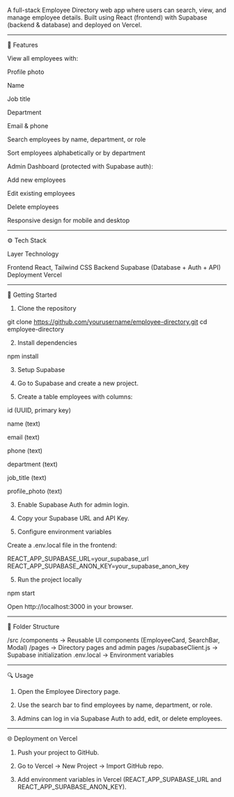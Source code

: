 A full-stack Employee Directory web app where users can search, view, and manage employee details.
Built using React (frontend) with Supabase (backend & database) and deployed on Vercel.


---

🧩 Features

View all employees with:

Profile photo

Name

Job title

Department

Email & phone


Search employees by name, department, or role

Sort employees alphabetically or by department

Admin Dashboard (protected with Supabase auth):

Add new employees

Edit existing employees

Delete employees


Responsive design for mobile and desktop



---

⚙️ Tech Stack

Layer	Technology

Frontend	React, Tailwind CSS
Backend	Supabase (Database + Auth + API)
Deployment	Vercel



---

🚀 Getting Started

1. Clone the repository

git clone https://github.com/yourusername/employee-directory.git
cd employee-directory

2. Install dependencies

npm install

3. Setup Supabase

1. Go to Supabase and create a new project.


2. Create a table employees with columns:

id (UUID, primary key)

name (text)

email (text)

phone (text)

department (text)

job_title (text)

profile_photo (text)



3. Enable Supabase Auth for admin login.


4. Copy your Supabase URL and API Key.



4. Configure environment variables

Create a .env.local file in the frontend:

REACT_APP_SUPABASE_URL=your_supabase_url
REACT_APP_SUPABASE_ANON_KEY=your_supabase_anon_key

5. Run the project locally

npm start

Open http://localhost:3000 in your browser.


---

📂 Folder Structure

/src
  /components     -> Reusable UI components (EmployeeCard, SearchBar, Modal)
/pages            -> Directory pages and admin pages
/supabaseClient.js -> Supabase initialization
.env.local        -> Environment variables


---

🔍 Usage

1. Open the Employee Directory page.


2. Use the search bar to find employees by name, department, or role.


3. Admins can log in via Supabase Auth to add, edit, or delete employees.




---

🌐 Deployment on Vercel

1. Push your project to GitHub.


2. Go to Vercel → New Project → Import GitHub repo.


3. Add environment variables in Vercel (REACT_APP_SUPABASE_URL and REACT_APP_SUPABASE_ANON_KEY).


